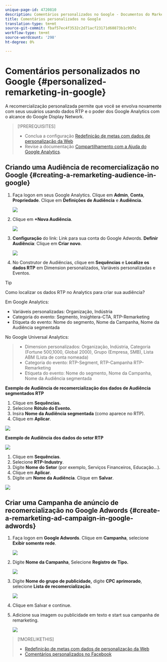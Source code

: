 ```yaml
---
unique-page-id: 4720810
description: Comentários personalizados no Google - Documentos do Marketing - Documentação do produto
title: Comentários personalizados no Google
translation-type: tm+mt
source-git-commit: fbaf57ec4f3532c2d71acf23171d60873b1c997c
workflow-type: tm+mt
source-wordcount: '298'
ht-degree: 0%

---
```



# Comentários personalizados no Google {#personalized-remarketing-in-google}

A recomercialização personalizada permite que você se envolva novamente com seus usuários usando dados RTP e o poder dos Google Analytics com o alcance do Google Display Network.

>[!PREREQUISITES]
>
>* Conclua a configuração [Redefinição de metas com dados de personalização da Web](/help/marketo/product-docs/web-personalization/website-retargeting/retargeting-with-web-personalization-data.md)
>* Revise a documentação [Compartilhamento com a Ajuda do Google Analytics](https://support.google.com/analytics/topic/2611283?hl=en&amp;ref_topic=3413645).


## Criando uma Audiência de recomercialização no Google {#creating-a-remarketing-audience-in-google}

1. Faça logon em seus Google Analytics. Clique em **Admin**, **Conta**, **Propriedade**. Clique em **Definições de Audiência** e **Audiência**.

   ![](assets/remarketing-ga-screenshots.jpg)

1. Clique em **+Nova Audiência**.

   ![](assets/image2015-1-15-17-3a26-3a40.png)

1. **Configuração** do link: Link para sua conta do Google Adwords. **Definir Audiência**: Clique em  **Criar novo**.

   ![](assets/image2015-1-15-17-3a32-3a4.png)

1. No Construtor de Audiências, clique em **Sequências** e **Localize os dados RTP** em Dimension personalizados, Variáveis personalizadas e Eventos.

>[!TIP]
>
>Como localizar os dados RTP no Analytics para criar sua audiência?
>
>Em Google Analytics:
>
>* Variáveis personalizadas: Organização, Indústria
>* Categoria do evento: Segmento, Insightera-CTA, RTP-Remarketing
>* Etiqueta do evento: Nome do segmento, Nome da Campanha, Nome da Audiência segmentada

>
>
No Google Universal Analytics:
>
>* Dimension personalizados: Organização, Indústria, Categoria (Fortune 500,1000, Global 2000), Grupo (Empresa, SMB), Lista ABM (Lista de conta nomeada)
>* Categoria do evento: RTP-Segment, RTP-Campanha RTP-Remarketing
>* Etiqueta do evento: Nome do segmento, Nome da Campanha, Nome da Audiência segmentada


**Exemplo de Audiência de recomercialização dos dados de Audiência segmentados RTP**

1. Clique em **Sequências.**
1. Selecione **Rótulo do Evento.**
1. Insira **Nome da Audiência segmentada** (como aparece no RTP).
1. Clique em **Aplicar**.

![](assets/image2015-2-10-14-3a51-3a43.png)

**Exemplo de Audiência dos dados do setor RTP**

![](assets/image2015-1-15-17-3a36-3a5.png)

1. Clique em **Sequências**.
1. Selecione **RTP-Industry**.
1. Digite **Nome do Setor** (por exemplo, Serviços Financeiros, Educação...).
1. Clique em **Aplicar**.
1. Digite um **Nome da Audiência**. Clique em **Salvar**.

![](assets/image2015-1-15-18-3a29-3a16.png)

## Criar uma Campanha de anúncio de recomercialização no Google Adwords {#create-a-remarketing-ad-campaign-in-google-adwords}

1. Faça logon em **Google Adwords**. Clique em **Campanha**, selecione **Exibir somente rede**.

   ![](assets/image2015-1-15-18-3a31-3a58.png)

1. Digite **Nome da Campanha**, Selecione **Registro de Tipo.**

   ![](assets/image2015-1-15-18-3a35-3a7.png)

1. Digite **Nome do grupo de publicidade,** digite **CPC aprimorado**, selecione **Lista de recomercialização**.

   ![](assets/image2015-1-15-18-3a51-3a57.png)

1. Clique em Salvar e continue.
1. Adicione sua imagem ou publicidade em texto e start sua campanha de remarketing.

   ![](assets/image2015-1-15-18-3a47-3a21.png)

>[!MORELIKETHIS]
>
>* [Redefinição de metas com dados de personalização da Web](/help/marketo/product-docs/web-personalization/website-retargeting/retargeting-with-web-personalization-data.md)
>* [Comentários personalizados no Facebook](/help/marketo/product-docs/web-personalization/website-retargeting/personalized-remarketing-in-facebook.md)

